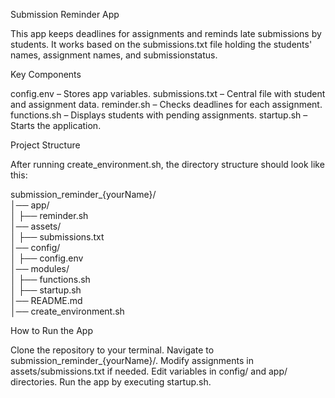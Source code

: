 Submission Reminder App

This app keeps deadlines for assignments and reminds late submissions by students. It works based on the submissions.txt file holding the students' names, assignment names, and submissionstatus.

Key Components

config.env – Stores app variables.
submissions.txt – Central file with student and assignment data.
reminder.sh – Checks deadlines for each assignment.
functions.sh – Displays students with pending assignments.
startup.sh – Starts the application.

Project Structure

After running create_environment.sh, the directory structure should look like this:

submission_reminder_{yourName}/  
│── app/  
│   ├── reminder.sh  
│── assets/  
│   ├── submissions.txt  
│── config/  
│   ├── config.env  
│── modules/  
│   ├── functions.sh  
│   ├── startup.sh  
│── README.md  
│── create_environment.sh  

How to Run the App

Clone the repository to your terminal.
Navigate to submission_reminder_{yourName}/.
Modify assignments in assets/submissions.txt if needed.
Edit variables in config/ and app/ directories.
Run the app by executing startup.sh.
